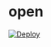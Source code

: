 # open
[![Deploy](https://www.herokucdn.com/deploy/button.png)](https://dashboard.heroku.com/new?template=https://github.com/wonderful-Jane/open)

